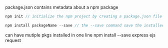 
package.json contains metadata about a npm package

```javascript
npm init // initialize the npm project by creating a package.json file

npm install packageName --save // the --save command save the installed package to the package.json file as a dependency add dependency
```

can have mutiple pkgs installed in one line
npm install --save express ejs request
